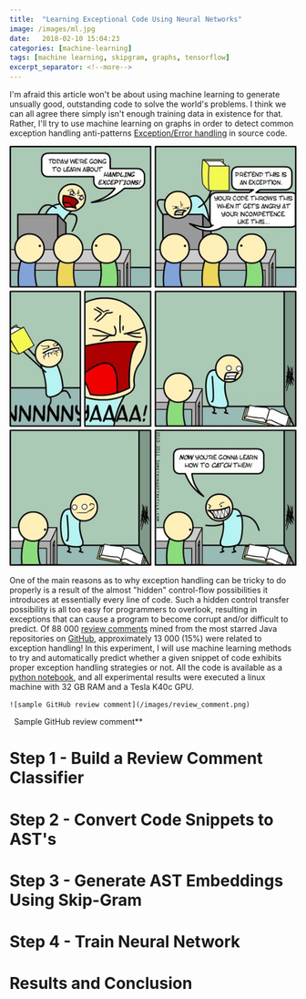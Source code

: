 ```yaml
--- 
title:  "Learning Exceptional Code Using Neural Networks"
image: /images/ml.jpg
date:   2018-02-10 15:04:23
categories: [machine-learning]
tags: [machine learning, skipgram, graphs, tensorflow]
excerpt_separator: <!--more-->
---
```

I'm afraid this article won't be about using machine learning to generate unsually good, outstanding code to solve the world's problems.
I think we can all agree there simply isn't enough training data in existence for that. Rather, I'll try to use machine learning on graphs
in order to detect common exception handling anti-patterns [Exception/Error handling](https://en.wikipedia.org/wiki/Exception_handling) in source code.
<!--more-->
![Exception_img](/images/exceptions.jpg)

One of the main reasons as to why exception handling can be tricky to do properly is a result of the almost "hidden" control-flow
possibilities it introduces at essentially every line of code.
Such a hidden control transfer possibility is all too easy for programmers to overlook, resulting in exceptions that can 
cause a program to become corrupt and/or difficult to predict. Of 88 000 [review comments](https://developer.github.com/v3/pulls/comments/) mined from the most starred Java repositories on
[GitHub](https://github.com), approximately 13 000 (15%) were related to exception handling! In this experiment, I will use machine
learning methods to try and automatically predict whether a given snippet of code exhibits proper exception handling strategies or not.
All the code is available as a [python notebook](), and all experimental results were executed a linux machine with 32 GB RAM and a Tesla K40c GPU.  

    ![sample GitHub review comment](/images/review_comment.png)

    Sample GitHub review comment**

# Step 1 - Build a Review Comment Classifier 

# Step 2 - Convert Code Snippets to AST's

# Step 3 - Generate AST Embeddings Using Skip-Gram

# Step 4 - Train Neural Network

# Results and Conclusion
